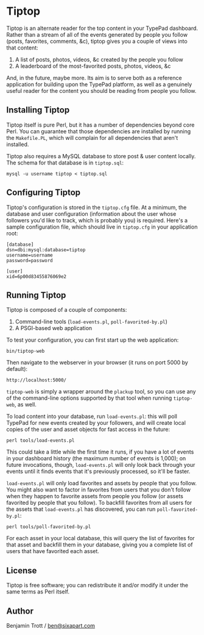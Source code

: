Tiptop
======

Tiptop is an alternate reader for the top content in your TypePad dashboard.
Rather than a stream of all of the events generated by people you follow
(posts, favorites, comments, &c), tiptop gives you a couple of views into that
content:

1. A list of posts, photos, videos, &c created by the people you follow
2. A leaderboard of the most-favorited posts, photos, videos, &c

And, in the future, maybe more. Its aim is to serve both as a reference
application for building upon the TypePad platform, as well as a genuinely
useful reader for the content you should be reading from people you follow.


Installing Tiptop
-----------------

Tiptop itself is pure Perl, but it has a number of dependencies beyond core
Perl. You can guarantee that those dependencies are installed by running the
`Makefile.PL`, which will complain for all dependencies that aren't installed.

Tiptop also requires a MySQL database to store post & user content locally.
The schema for that database is in `tiptop.sql`:

    mysql -u username tiptop < tiptop.sql


Configuring Tiptop
------------------

Tiptop's configuration is stored in the `tiptop.cfg` file. At a minimum,
the database and user configuration (information about the user whose
followers you'd like to track, which is probably you) is required. Here's
a sample configuration file, which should live in `tiptop.cfg` in your
application root:

    [database]
    dsn=dbi:mysql:database=tiptop
    username=username
    password=password
    
    [user]
    xid=6p00d83455876069e2


Running Tiptop
--------------

Tiptop is composed of a couple of components:

1. Command-line tools (`load-events.pl`, `poll-favorited-by.pl`)
2. A PSGI-based web application

To test your configuration, you can first start up the web application:

    bin/tiptop-web

Then navigate to the webserver in your browser (it runs on port 5000 by
default):

    http://localhost:5000/

`tiptop-web` is simply a wrapper around the `plackup` tool, so you can use
any of the command-line options supported by that tool when running
`tiptop-web`, as well.

To load content into your database, run `load-events.pl`: this will poll
TypePad for new events created by your followers, and will create local copies
of the user and asset objects for fast access in the future:

    perl tools/load-events.pl

This could take a little while the first time it runs, if you have a lot of
events in your dashboard history (the maximum number of events is 1,000); on
future invocations, though, `load-events.pl` will only look back through
your events until it finds events that it's previously processed, so it'll
be faster.

`load-events.pl` will only load favorites and assets by people that you
follow. You might also want to factor in favorites from users that you don't
follow when they happen to favorite assets from people you follow (or assets
favorited by people that you follow). To backfill favorites from all users
for the assets that `load-events.pl` has discovered, you can run
`poll-favorited-by.pl`:

    perl tools/poll-favorited-by.pl

For each asset in your local database, this will query the list of favorites
for that asset and backfill them in your database, giving you a complete
list of users that have favorited each asset.


License
-------
Tiptop is free software; you can redistribute it and/or modify it under
the same terms as Perl itself.


Author
------
Benjamin Trott / ben@sixapart.com